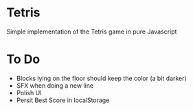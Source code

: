 # Tetris
Simple implementation of the Tetris game in pure Javascript

# To Do
* Blocks lying on the floor should keep the color (a bit darker)
* SFX when doing a new line
* Polish UI
* Persit Best Score in localStorage